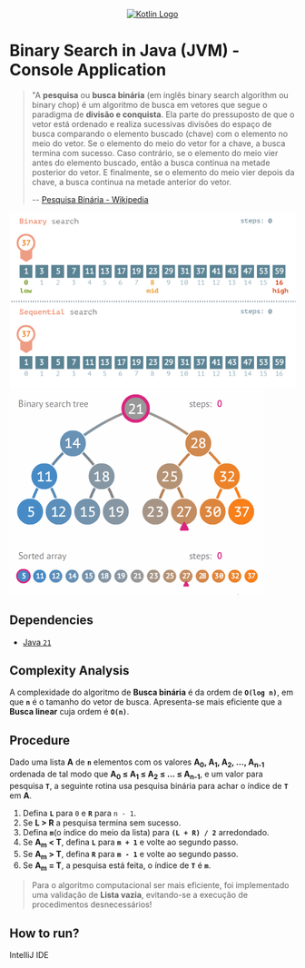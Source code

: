 <p align="center">
    <a href="https://kotlinlang.org" target="_blank">
        <img src="docs/imgs/java-21.jpg" width="600" alt="Kotlin Logo">
    </a>
</p>

# Binary Search in Java (JVM) - Console Application

> "A **pesquisa** ou **busca binária** (em inglês binary search algorithm ou binary chop) é um algoritmo de busca em 
> vetores que segue o paradigma de **divisão e conquista**. Ela parte do pressuposto de que o vetor está ordenado e 
> realiza sucessivas divisões do espaço de busca comparando o elemento buscado (chave) com o elemento no meio do vetor. 
> Se o elemento do meio do vetor for a chave, a busca termina com sucesso. Caso contrário, se o elemento do meio vier 
> antes do elemento buscado, então a busca continua na metade posterior do vetor. E finalmente, se o elemento do meio 
> vier depois da chave, a busca continua na metade anterior do vetor.
>
> -- [Pesquisa Binária - Wikipedia](https://pt.wikipedia.org/wiki/Pesquisa_bin%C3%A1ria)

![binary-x-linear-search](docs/imgs/binary-x-linear-search.gif)
![binary-search-tree](docs/imgs/binary-search-tree.gif)

## Dependencies

- [Java `21`](https://sdkman.io/jdks/#amzn)

## Complexity Analysis

A complexidade do algoritmo de **Busca binária** é da ordem de **`O(log n)`**, em que **`n`** é o tamanho do 
vetor de busca. Apresenta-se mais eficiente que a **Busca linear** cuja ordem é **`O(n)`**.

## Procedure

Dado uma lista **&Alpha;** de **`n`** elementos com os valores **&Alpha;<sub>0</sub>, &Alpha;<sub>1</sub>, 
&Alpha;<sub>2</sub>, ..., &Alpha;<sub>n-1</sub>** ordenada de tal modo que **&Alpha;<sub>0</sub> &le; 
&Alpha;<sub>1</sub> &le; &Alpha;<sub>2</sub>  &le; ... &le; &Alpha;<sub>n-1</sub>**, e um valor para pesquisa 
**`T`**, a seguinte rotina usa pesquisa binária para achar o índice de **`T`** em **&Alpha;**.

1. Defina **`L`** para `0` e **`R`** para `n - 1`.
2. Se **L &gt; R** a pesquisa termina sem sucesso.
3. Defina **`m`**(o índice do meio da lista) para **`(L + R) / 2`** arredondado.
4. Se **&Alpha;<sub>m</sub> &lt; T**, defina **`L`** para **`m + 1`** e volte ao segundo passo.
5. Se **&Alpha;<sub>m</sub> &gt; T**, defina **`R`** para **`m - 1`** e volte ao segundo passo.
6. Se **&Alpha;<sub>m</sub> = T**, a pesquisa está feita, o índice de **`T`** é **`m`**.

> Para o algoritmo computacional ser mais eficiente, foi implementado uma validação de **Lista vazia**, evitando-se a 
> execução de procedimentos desnecessários! 

## How to run?

IntelliJ IDE

